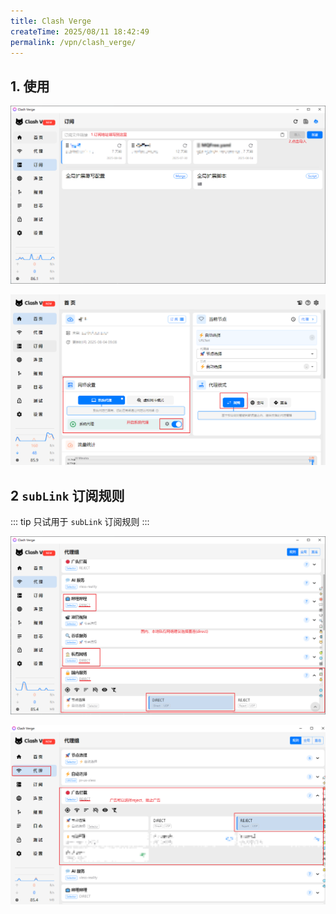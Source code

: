 ```yaml
---
title: Clash Verge
createTime: 2025/08/11 18:42:49
permalink: /vpn/clash_verge/
---
```


## 1. 使用

![image](./img/2-1.png)

![image](./img/2-2.png)

## 2 `subLink` 订阅规则 

::: tip 只试用于 `subLink` 订阅规则
:::

![image](./img/2-3.png)

![image](./img/2-4.png)



